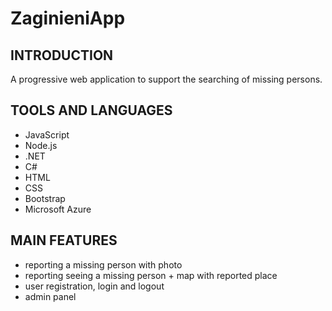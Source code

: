 # ZaginieniApp

## INTRODUCTION

A progressive web application to support the searching of missing persons.

## TOOLS AND LANGUAGES

- JavaScript
- Node.js
- .NET
- C#
- HTML
- CSS
- Bootstrap
- Microsoft Azure

## MAIN FEATURES

- reporting a missing person with photo
- reporting seeing a missing person + map with reported place
- user registration, login and logout
- admin panel

